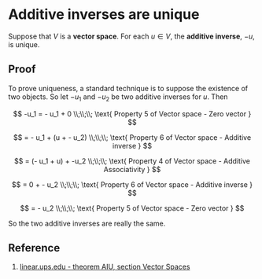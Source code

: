 # Additive inverses are unique

Suppose that $V$ is a **vector space**. For each $u \in V$, the **additive inverse**, $-u$, is unique.

## Proof

To prove uniqueness, a standard technique is to suppose the existence of two objects. So let $-u_1$ and $-u_2$ be two additive inverses for $u$. Then

$$
-u_1 = - u_1 + 0
\\;\\;\\;
\text{ Property 5 of Vector space - Zero vector }
$$

$$
= - u_1 + (u + - u_2)
\\;\\;\\;
\text{ Property 6 of Vector space - Additive inverse }
$$

$$
= (- u_1 + u) + -u_2
\\;\\;\\;
\text{ Property 4 of Vector space - Additive Associativity }
$$

$$
= 0 + - u_2
\\;\\;\\;
\text{ Property 6 of Vector space - Additive inverse }
$$

$$
= - u_2
\\;\\;\\;
\text{ Property 5 of Vector space - Zero vector }
$$

So the two additive inverses are really the same.

## Reference

1. [linear.ups.edu - theorem AIU, section Vector Spaces](http://linear.ups.edu/html/section-VS.html)